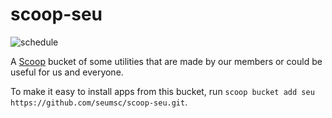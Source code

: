 # scoop-seu

![schedule](https://github.com/seumsc/scoop-seu/actions/workflows/schedule.yml/badge.svg)

A [Scoop](https://scoop.sh/) bucket of some utilities that are made by our members or could be useful for us and everyone.

To make it easy to install apps from this bucket, run `scoop bucket add seu https://github.com/seumsc/scoop-seu.git`.
